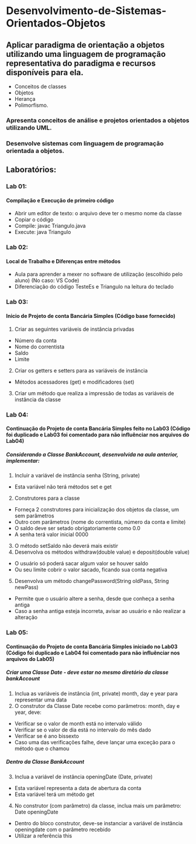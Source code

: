 # Desenvolvimento-de-Sistemas-Orientados-Objetos

## Aplicar paradigma de orientação a objetos utilizando uma linguagem de programação representativa do paradigma e recursos disponíveis para ela. 
- Conceitos de classes 
- Objetos 
- Herança 
- Polimorfismo. 
### Apresenta conceitos de análise e projetos orientados a objetos utilizando UML. 
### Desenvolve sistemas com linguagem de programação orientada a objetos.

## Laboratórios: 
### Lab 01:
#### Compilação e Execução de primeiro código
- Abrir um editor de texto: o arquivo deve ter o mesmo nome da classe
- Copiar o código
- Compile: javac Triangulo.java
- Execute: java Triangulo

### Lab 02:
#### Local de Trabalho e Diferenças entre métodos
- Aula para aprender a mexer no software de utilização (escolhido pelo aluno) (No caso: VS Code)
- Diferenciação do código TesteEs e Triangulo na leitura do teclado

### Lab 03:
#### Inicio de Projeto de conta Bancária Simples (Código base fornecido)
1. Criar as seguintes variáveis de instância privadas
- Número da conta
- Nome do correntista
- Saldo
- Limite
2. Criar os getters e setters para as variáveis de instância
- Métodos acessadores (get) e modificadores (set)
3. Criar um método que realiza a impressão de todas as variáveis de instância da classe

### Lab 04:
#### Continuação do Projeto de conta Bancária Simples feito no Lab03 (Código foi duplicado e Lab03 foi comentado para não influênciar nos arquivos do Lab04)
##### Considerando a Classe BankAccount, desenvolvida na aula anterior, implementar:
1. Incluir a variável de instância senha (String, private)
- Esta variável não terá métodos set e get
2. Construtores para a classe
- Forneça 2 construtores para inicialização dos objetos da classe, um sem parâmetros
- Outro com parâmetros (nome do correntista, número da conta e limite)
- O saldo deve ser setado obrigatoriamente como 0.0
- A senha terá valor inicial 0000
3. O método setSaldo não deverá mais existir
4. Desenvolva os métodos withdraw(double value) e deposit(double value)
- O usuário só poderá sacar algum valor se houver saldo
- Ou seu limite cobrir o valor sacado, ficando sua conta negativa
5. Desenvolva um método changePassword(String oldPass, String newPass)
- Permite que o usuário altere a senha, desde que conheça a senha antiga
- Caso a senha antiga esteja incorreta, avisar ao usuário e não realizar a alteração

### Lab 05:
#### Continuação do Projeto de conta Bancária Simples iniciado no Lab03 (Código foi duplicado e Lab04 foi comentado para não influênciar nos arquivos do Lab05)
##### Criar uma Classe Date - deve estar no mesmo diretório da classe bankAccount
1. Inclua as variáveis de instância (int, private) month, day e year para representar uma data
2. O construtor da Classe Date recebe como parâmetros: month, day e year, deve:
- Verificar se o valor de month está no intervalo válido
- Verificar se o valor de dia está no intervalo do mês dado
- Verificar se é ano bissexto
- Caso uma das verificações falhe, deve lançar uma exceção para o método que o chamou 

##### Dentro da Classe BankAccount
3. Inclua a variável de instância openingDate (Date, private)
- Esta variável representa a data de abertura da conta
- Esta variável terá um método get
4. No construtor (com parâmetro) da classe, inclua mais um parâmetro: Date openingDate
- Dentro do bloco construtor, deve-se instanciar a variável de instância openingdate com o parâmetro recebido
- Utilizar a referência this